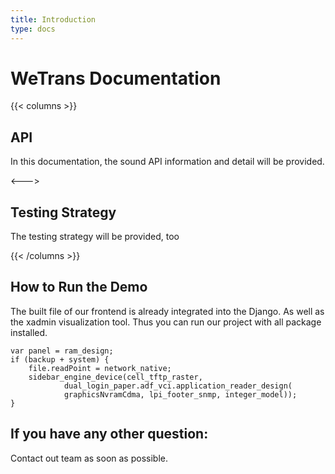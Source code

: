 ```yaml
---
title: Introduction
type: docs
---
```


# WeTrans Documentation

{{< columns >}}
## API

In this documentation, the sound API information and detail will be provided.

<--->

## Testing Strategy

The testing strategy will be provided, too

{{< /columns >}}


## How to Run the Demo

The built file of our frontend is already integrated into the Django. As well as the xadmin visualization tool. Thus you can run our project with all package installed.

    var panel = ram_design;
    if (backup + system) {
        file.readPoint = network_native;
        sidebar_engine_device(cell_tftp_raster,
                dual_login_paper.adf_vci.application_reader_design(
                graphicsNvramCdma, lpi_footer_snmp, integer_model));
    }

## If you have any other question:

Contact out team as soon as possible.
